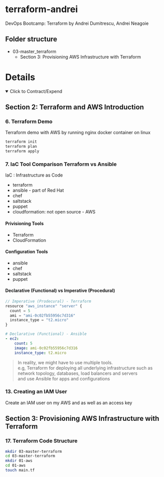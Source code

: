# terraform-andrei

DevOps Bootcamp: Terraform by Andrei Dumitrescu, Andrei Neagoie

## Folder structure

- 03-master_terraform
  - Section 3: Provisioning AWS Infrastructure with Terraform

# Details

<details open>
  <summary>Click to Contract/Expend</summary>

## Section 2: Terraform and AWS Introduction

### 6. Terraform Demo

Terraform demo with AWS by running nginx docker container on linux

```sh
terraform init
terraform plan
terraform apply
```

### 7. IaC Tool Comparison Terraform vs Ansible

IaC : Infrastructure as Code

- terraform
- ansible - part of Red Hat
- chef
- saltstack
- puppet
- cloudformation: not open source - AWS

#### Privisioning Tools

- Terraform
- CloudFormation

#### Configuration Tools

- ansible
- chef
- saltstack
- puppet

#### Declarative (Functional) vs Imperative (Procedural)

```js
// Imperative (Prodecural) - Terraform
resource "aws_instance" "server" {
  count = 5
  ami = "ami-0c02fb55956c7d316"
  instance_type = "t2.micro"
}
```

```yaml
# Declarative (Functional) - Ansible
- ec2:
    count: 5
    image: ami-0c02fb55956c7d316
    instance_type: t2.micro
```

> In reality, we might have to use multiple tools. \
> e.g, Terraform for deploying all underlying infrastructure such as network topology, databases, load balancers and servers\
> and use Ansible for apps and configurations

### 13. Creating an IAM User

Create an IAM user on my AWS and as well as an access key

## Section 3: Provisioning AWS Infrastructure with Terraform

### 17. Terraform Code Structure

```sh
mkdir 03-master-terraform
cd 03-master-terraform
mkdir 01-aws
cd 01-aws
touch main.tf
```

</details>
